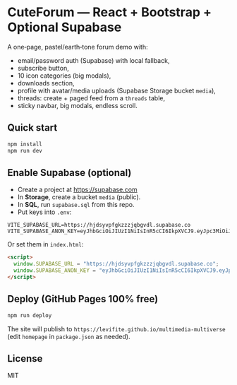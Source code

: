 
# CuteForum — React + Bootstrap + Optional Supabase

A one‑page, pastel/earth‑tone forum demo with:
- email/password auth (Supabase) with local fallback,
- subscribe button,
- 10 icon categories (big modals),
- downloads section,
- profile with avatar/media uploads (Supabase Storage bucket `media`),
- threads: create + paged feed from a `threads` table,
- sticky navbar, big modals, endless scroll.

## Quick start
```bash
npm install
npm run dev
```

## Enable Supabase (optional)
- Create a project at https://supabase.com
- In **Storage**, create a bucket `media` (public).
- In **SQL**, run `supabase.sql` from this repo.
- Put keys into `.env`:
```
VITE_SUPABASE_URL=https://hjdsyvpfgkzzzjqbgvdl.supabase.co
VITE_SUPABASE_ANON_KEY=eyJhbGciOiJIUzI1NiIsInR5cCI6IkpXVCJ9.eyJpc3MiOiJzdXBhYmFzZSIsInJlZiI6ImhqZHN5dnBmZ2t6enpqcWJndmRsIiwicm9sZSI6ImFub24iLCJpYXQiOjE3NTg0NTM3NzksImV4cCI6MjA3NDAyOTc3OX0.lA7jUAuSxkvO8CQ252ydZwjEtw_NYDnoF7WH7tRMLcw
```
Or set them in `index.html`:
```html
<script>
  window.SUPABASE_URL = "https://hjdsyvpfgkzzzjqbgvdl.supabase.co";
  window.SUPABASE_ANON_KEY = "eyJhbGciOiJIUzI1NiIsInR5cCI6IkpXVCJ9.eyJpc3MiOiJzdXBhYmFzZSIsInJlZiI6ImhqZHN5dnBmZ2t6enpqcWJndmRsIiwicm9sZSI6ImFub24iLCJpYXQiOjE3NTg0NTM3NzksImV4cCI6MjA3NDAyOTc3OX0.lA7jUAuSxkvO8CQ252ydZwjEtw_NYDnoF7WH7tRMLcw";
</script>
```

## Deploy (GitHub Pages 100% free)
```bash
npm run deploy
```
The site will publish to `https://levifite.github.io/multimedia-multiverse` (edit `homepage` in `package.json` as needed).

## License
MIT
